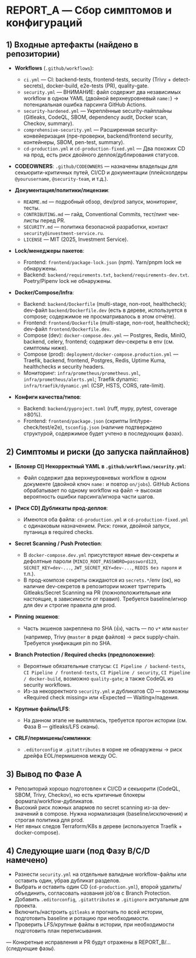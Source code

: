 # REPORT_A — Сбор симптомов и конфигураций

## 1) Входные артефакты (найдено в репозитории)

- **Workflows** (`.github/workflows`):
  - `ci.yml` — CI: backend-tests, frontend-tests, security (Trivy + detect-secrets), docker-build, e2e-tests (PR), quality-gate.
  - `security.yml` — ВНИМАНИЕ: файл содержит два независимых workflow в одном YAML (двойной верхнеуровневый `name:`) → потенциальная ошибка парсинга GitHub Actions.
  - `security-hardened.yml` — Укреплённые security-пайплайны (Gitleaks, CodeQL, SBOM, dependency audit, Docker scan, Checkov, summary).
  - `comprehensive-security.yml` — Расширенная security-конвейеризация (пре-проверки, backend/frontend security, контейнеры, SBOM, pen-test, summary).
  - `cd-production.yml` и `cd-production-fixed.yml` — Два похожих CD на прод, есть риск двойного деплоя/дублирования статусов.

- **CODEOWNERS**: `.github/CODEOWNERS` — назначены владельцы для секьюрити-критичных путей, CI/CD и документации (плейсхолдеры `@yourusername`, `@security-team`, и т.д.).

- **Документация/политики/лицензии**:
  - `README.md` — подробный обзор, dev/prod запуск, мониторинг, тесты.
  - `CONTRIBUTING.md` — гайд, Conventional Commits, тест/линт чек-листы перед PR.
  - `SECURITY.md` — политика безопасной разработки, контакт `security@investment-service.ru`.
  - `LICENSE` — MIT (2025, Investment Service).

- **Lock/менеджеры пакетов**:
  - Frontend: `frontend/package-lock.json` (npm). Yarn/pnpm lock не обнаружены.
  - Backend: `backend/requirements.txt`, `backend/requirements-dev.txt`. Poetry/Pipenv lock не обнаружены.

- **Docker/Compose/Infra**:
  - Backend: `backend/Dockerfile` (multi-stage, non-root, healthcheck); dev-файл `backend/Dockerfile.dev` (есть в дереве, используется в compose; содержимое не просматривалось в этом отчёте).
  - Frontend: `frontend/Dockerfile` (multi-stage, non-root, healthcheck); dev-файл `frontend/Dockerfile.dev`.
  - Compose (dev): `docker-compose.dev.yml` — Postgres, Redis, MinIO, backend, celery, frontend; содержит dev-секреты в env (см. симптомы ниже).
  - Compose (prod): `deployment/docker-compose.production.yml` — Traefik, backend, frontend, Postgres, Redis, Uptime Kuma, healthchecks и security headers.
  - Мониторинг: `infra/prometheus/prometheus.yml`, `infra/prometheus/alerts.yml`; Traefik dynamic: `infra/traefik/dynamic.yml` (CSP, HSTS, CORS, rate-limit).

- **Конфиги качества/типов**:
  - Backend: `backend/pyproject.toml` (ruff, mypy, pytest, coverage ≥80%).
  - Frontend: `frontend/package.json` (скрипты lint/type-check/test/e2e), `tsconfig.json` (наличие подтверждено структурой, содержимое будет учтено в последующих фазах).

## 2) Симптомы и риски (до запуска пайплайнов)

- **[Блокер CI] Некорректный YAML в `.github/workflows/security.yml`**:
  - Файл содержит два верхнеуровневых workflow в одном документе (двойной ключ `name:` и повтор `on/jobs`). GitHub Actions обрабатывает по одному workflow на файл → высокая вероятность ошибки парсинга/игнора части шагов.

- **[Риск CD] Дубликаты прод-деплоя**:
  - Имеются оба файла: `cd-production.yml` и `cd-production-fixed.yml` с одинаковым назначением. Риск: гонки, двойной запуск, путаница в required checks.

- **Secret Scanning / Push Protection**:
  - В `docker-compose.dev.yml` присутствуют явные dev-секреты и дефолтные пароли (`MINIO_ROOT_PASSWORD=password123`, `SECRET_KEY=dev-...`, `JWT_SECRET_KEY=dev-...`, `REDIS без пароля` и т.п.).
  - В прод-композе секреты ожидаются из `secrets.*`/env (ок), но наличие dev-секретов в репозитории может триггерить Gitleaks/Secret Scanning на PR (ложноположительные или настоящие, в зависимости от правил). Требуется baseline/игнор для dev и строгие правила для prod.

- **Pinning экшенов**:
  - Часть экшенов закреплена по SHA (👍), часть — по `v*` или `master` (например, Trivy `@master` в ряде файлов) → риск supply-chain. Требуется унификация pin по SHA.

- **Branch Protection / Required checks (предположение)**:
  - Вероятные обязательные статусы: `CI Pipeline / backend-tests`, `CI Pipeline / frontend-tests`, `CI Pipeline / security`, `CI Pipeline / docker-build`, возможно `quality-gate`; а также CodeQL из security workflows.
  - Из-за некорректного `security.yml` и дубликатов CD — возможны «Required check missing» или «Expected — Waiting»/падения.

- **Крупные файлы/LFS**:
  - На данном этапе не выявлялись, требуется прогон истории (см. Фаза B — gitleaks/LFS сканы).

- **CRLF/пермишены/симлинки**:
  - `.editorconfig` и `.gitattributes` в корне не обнаружены → риск дрейфа EOL/пермишенов между ОС.

## 3) Вывод по Фазе A

- Репозиторий хорошо подготовлен к CI/CD и секьюрити (CodeQL, SBOM, Trivy, Checkov), но есть критичные блокеры формата/workflow-дубликатов.
- Высокий риск ложных алармов по secret scanning из-за dev-значений в compose. Нужна нормализация (baseline/исключения) и строгая политика для prod.
- Нет явных следов Terraform/K8s в дереве (используется Traefik + docker-compose).

## 4) Следующие шаги (под Фазу B/C/D намечено)

- Разнести `security.yml` на отдельные валидные workflow-файлы или оставить один, убрав дубликат разделов.
- Выбрать и оставить один CD (`cd-production.yml`), второй удалить/объединить, согласовать названия job’ов с Branch Protection.
- Добавить `.editorconfig`, `.gitattributes` и `.gitignore` актуальные для проекта.
- Включить/настроить `gitleaks` и прогнать по всей истории, подготовить baseline и ротацию при необходимости.
- Проверить LFS/крупные файлы в истории, при необходимости подготовить план переписывания.

— Конкретные исправления и PR будут отражены в REPORT_B/… (следующие фазы).


